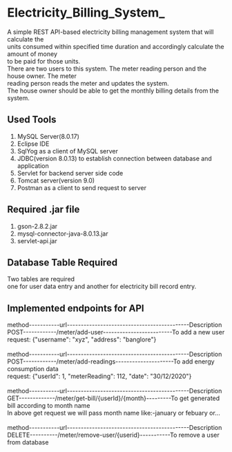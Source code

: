 # Electricity_Billing_System_
 
A simple REST API-based electricity billing management system that will calculate the <br>
units consumed within specified time duration and accordingly calculate the amount of money<br>
to be paid for those units.<br>
There are two users to this system. The meter reading person and the house owner. The meter<br>
reading person reads the meter and updates the system.<br>
The house owner should be able to get the monthly billing details from the system.<br>

## Used Tools
1) MySQL Server(8.0.17)
2) Eclipse IDE
3) SqlYog as a client of MySQL server
4) JDBC(version 8.0.13) to establish connection between database and application
5) Servlet for backend server side code
6) Tomcat server(version 9.0)
7) Postman as a client to send request to server

## Required .jar file
1) gson-2.8.2.jar
2) mysql-connector-java-8.0.13.jar
3) servlet-api.jar

## Database Table Required <br>
Two tables are required <br>
one for user data entry and another for electricity bill record entry.<br> 

## Implemented endpoints for API <br>
method-----------url--------------------------------------------Description<br>
POST------------/meter/add-user-------------------------To add a new user<br>
request: {"username": "xyz", "address": "banglore"}<br><br>
method-----------url--------------------------------------------Description<br>
POST------------/meter/add-readings---------------------To add energy consumption data<br>
request: {"userId": 1, "meterReading": 112, "date": "30/12/2020"}<br><br>
method-----------url--------------------------------------------Description<br>
GET-------------/meter/get-bill/{userId}/{month}---------To get generated bill according to month name<br>
In above get request we will pass month name like:-january or febuary or...<br><br>
method-----------url--------------------------------------------Description<br>
DELETE----------/meter/remove-user/{userid}-----------To remove a user from database <br>




